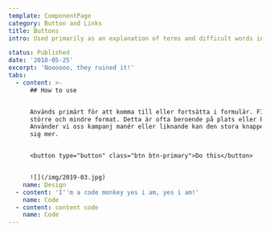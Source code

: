 ```yaml
---
template: ComponentPage
category: Button and Links
title: Buttons
intro: Used primarily as an explanation of terms and difficult words in inline text. When the user clicks/hovers a word with a popover tooltip a small popover appears in which explanatory text is displayed.

status: Published
date: '2018-05-25'
excerpt: 'Noooooo, they ruined it!'
tabs:
  - content: >-
      ## How to use


      Används primärt för att komma till eller fortsätta i formulär. FInns i ett
      större och mindre format. Detta är ofta beroende på plats eller kontext.
      Använder vi oss kampanj manér eller liknande kan den stora knappen ta för
      sig mer.


      <button type="button" class="btn btn-primary">Do this</button>


      ![](/img/2019-03.jpg)
    name: Design
  - content: 'I''m a code monkey yes i am, yes i am!'
    name: Code
  - content: content code
    name: Code
---
```


